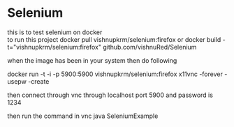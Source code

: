 Selenium
========

this is to test selenium on docker  
to run this project 
docker pull vishnupkrm/selenium:firefox
or 
docker build -t="vishnupkrm/selenium:firefox" github.com/vishnuRed/Selenium

when the image has been in your system then do following 

docker run -t -i -p 5900:5900 vishnupkrm/selenium:firefox  x11vnc -forever -usepw -create

then connect through vnc
through localhost  port 5900
and password is 1234

then run the command in vnc java SeleniumExample
